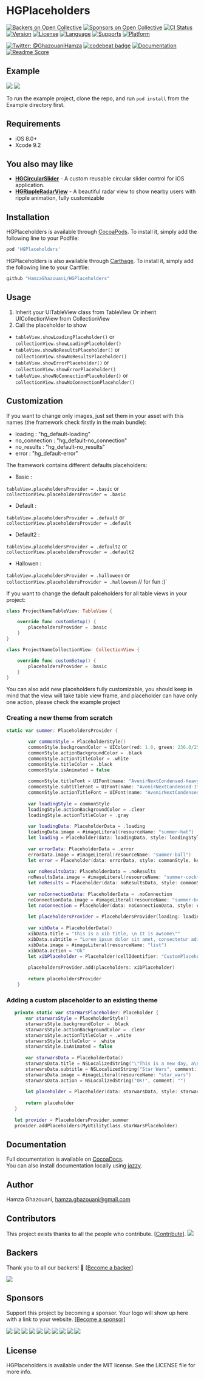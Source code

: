 # HGPlaceholders

[![Backers on Open Collective](https://opencollective.com/hgplaceholders/backers/badge.svg)](#backers) [![Sponsors on Open Collective](https://opencollective.com/hgplaceholders/sponsors/badge.svg)](#sponsors) [![CI Status](http://img.shields.io/travis/HamzaGhazouani/HGPlaceholders.svg?style=flat)](https://travis-ci.org/HamzaGhazouani/HGPlaceholders)
[![Version](https://img.shields.io/cocoapods/v/HGPlaceholders.svg?style=flat)](http://cocoapods.org/pods/HGPlaceholders)
[![License](https://img.shields.io/cocoapods/l/HGPlaceholders.svg?style=flat)](http://cocoapods.org/pods/HGPlaceholders)
[![Language](https://img.shields.io/badge/language-Swift-orange.svg?style=flat)]()
[![Supports](https://img.shields.io/badge/supports-CocoaPods%20%7C%20Carthage-green.svg?style=flat)]()
[![Platform](https://img.shields.io/cocoapods/p/HGPlaceholders.svg?style=flat)](http://cocoapods.org/pods/HGPlaceholders)
<br />

[![Twitter: @GhazouaniHamza](https://img.shields.io/badge/contact-@GhazouaniHamza-blue.svg?style=flat)](https://twitter.com/GhazouaniHamza)
[![codebeat badge](https://codebeat.co/badges/c706606b-c02a-4000-af85-6cebf23c5538)](https://codebeat.co/projects/github-com-hamzaghazouani-hgplaceholders-master)
[![Documentation](https://img.shields.io/cocoapods/metrics/doc-percent/HGPlaceholders.svg)](http://cocoadocs.org/docsets/HGPlaceholders/)
[![Readme Score](http://readme-score-api.herokuapp.com/score.svg?url=https://github.com/hamzaghazouani/hgplaceholders/)](http://clayallsopp.github.io/readme-score?url=https://github.com/hamzaghazouani/hgplaceholders)

## Example

![](/Screenshots/default.gif) ![](/Screenshots/custom.gif)

To run the example project, clone the repo, and run `pod install` from the Example directory first.

## Requirements
- iOS 8.0+
- Xcode 9.2


## You also may like

* **[HGCircularSlider](https://github.com/HamzaGhazouani/HGCircularSlider)** - A custom reusable circular slider control for iOS application.
* **[HGRippleRadarView](https://github.com/HamzaGhazouani/HGRippleRadarView)** - A beautiful radar view to show nearby users with ripple animation, fully customizable

## Installation

HGPlaceholders is available through [CocoaPods](http://cocoapods.org). To install
it, simply add the following line to your Podfile:

```ruby
pod 'HGPlaceholders'
```

HGPlaceholders is also available through [Carthage](https://github.com/Carthage/Carthage). To install
it, simply add the following line to your Cartfile:

``` ruby
github "HamzaGhazouani/HGPlaceholders"
```

## Usage

1. Inherit your UITableView class from TableView Or inherit UICollectionView from CollectionView
2. Call the placeholder to show

* `tableView.showLoadingPlaceholder()` or `collectionView.showLoadingPlaceholder()`
* `tableView.showNoResultsPlaceholder()` or `collectionView.showNoResultsPlaceholder()`
* `tableView.showErrorPlaceholder()` or `collectionView.showErrorPlaceholder()`
* `tableView.showNoConnectionPlaceholder()` or `collectionView.showNoConnectionPlaceholder()`


## Customization 

If you want to change only images, just set them in your asset with this names (the framework check firstly in the main bundle): 

* loading    : "hg_default-loading"
* no_connection    : "hg_default-no_connection"
* no_results    : "hg_default-no_results"
* error    : "hg_default-error"



The framework contains different defaults placeholders:

* Basic    : 

`tableView.placeholdersProvider = .basic` or `collectionView.placeholdersProvider = .basic`

* Default  : 

`tableView.placeholdersProvider = .default` or `collectionView.placeholdersProvider = .default` 

* Default2 : 

`tableView.placeholdersProvider = .default2` or `collectionView.placeholdersProvider = .default2` 


* Hallowen : 

`tableView.placeholdersProvider = .halloween` or `collectionView.placeholdersProvider = .halloween` // for fun :)` 

If you want to change the default palceholders for all table views in your project: 

```swift
class ProjectNameTableView: TableView {

    override func customSetup() {
        placeholdersProvider = .basic
    }
}
```

```swift
class ProjectNameCollectionView: CollectionView {

    override func customSetup() {
        placeholdersProvider = .basic
    }
}
```

You can also add new placeholders fully customizable, you should keep in mind that the view will take table view frame, and placeholder can have only one action, please check the example project

### Creating a new theme from scratch 

```swift
static var summer: PlaceholdersProvider {
        
        var commonStyle = PlaceholderStyle()
        commonStyle.backgroundColor = UIColor(red: 1.0, green: 236.0/255, blue: 209.0/255.0, alpha: 1.0)
        commonStyle.actionBackgroundColor = .black
        commonStyle.actionTitleColor = .white
        commonStyle.titleColor = .black
        commonStyle.isAnimated = false
        
        commonStyle.titleFont = UIFont(name: "AvenirNextCondensed-HeavyItalic", size: 19)!
        commonStyle.subtitleFont = UIFont(name: "AvenirNextCondensed-Italic", size: 19)!
        commonStyle.actionTitleFont = UIFont(name: "AvenirNextCondensed-Heavy", size: 19)!
        
        var loadingStyle = commonStyle
        loadingStyle.actionBackgroundColor = .clear
        loadingStyle.actionTitleColor = .gray
        
        var loadingData: PlaceholderData = .loading
        loadingData.image = #imageLiteral(resourceName: "summer-hat")
        let loading = Placeholder(data: loadingData, style: loadingStyle, key: .loadingKey)
        
        var errorData: PlaceholderData = .error
        errorData.image = #imageLiteral(resourceName: "summer-ball")
        let error = Placeholder(data: errorData, style: commonStyle, key: .errorKey)
        
        var noResultsData: PlaceholderData = .noResults
        noResultsData.image = #imageLiteral(resourceName: "summer-cocktail")
        let noResults = Placeholder(data: noResultsData, style: commonStyle, key: .noResultsKey)
        
        var noConnectionData: PlaceholderData = .noConnection
        noConnectionData.image = #imageLiteral(resourceName: "summer-beach-slippers")
        let noConnection = Placeholder(data: noConnectionData, style: commonStyle, key: .noConnectionKey)
        
        let placeholdersProvider = PlaceholdersProvider(loading: loading, error: error, noResults: noResults, noConnection: noConnection)
        
        var xibData = PlaceholderData()
        xibData.title = "This is a xib title, \n It is awsome\""
        xibData.subtitle = "Lorem ipsum dolor sit amet, consectetur adipiscing elit, sed do eiusmod tempor incididunt ut labore et dolore magna aliqua."
        xibData.image = #imageLiteral(resourceName: "list")
        xibData.action = "Ok"
        let xibPlaceholder = Placeholder(cellIdentifier: "CustomPlaceholderCell", key: PlaceholderKey.custom(key: "XIB"), data: xibData)
        
        placeholdersProvider.add(placeholders: xibPlaceholder)
        
        return placeholdersProvider
    }
 ```
 ### Adding a custom placeholder to an existing theme 
    
 ```swift 
    private static var starWarsPlaceholder: Placeholder {
        var starwarsStyle = PlaceholderStyle()
        starwarsStyle.backgroundColor = .black
        starwarsStyle.actionBackgroundColor = .clear
        starwarsStyle.actionTitleColor = .white
        starwarsStyle.titleColor = .white
        starwarsStyle.isAnimated = false
        
        var starwarsData = PlaceholderData()
        starwarsData.title = NSLocalizedString("\"This is a new day, a\nnew beginning\"", comment: "")
        starwarsData.subtitle = NSLocalizedString("Star Wars", comment: "")
        starwarsData.image = #imageLiteral(resourceName: "star_wars")
        starwarsData.action = NSLocalizedString("OK!", comment: "")
        
        let placeholder = Placeholder(data: starwarsData, style: starwarsStyle, key: PlaceholderKey.custom(key: "starWars"))
        
        return placeholder
    }
    
    let provider = PlaceholdersProvider.summer 
    provider.addPlaceholders(MyUtilityClass.starWarsPlaceholder) 
```


## Documentation
Full documentation is available on [CocoaDocs](http://cocoadocs.org/docsets/HGPlaceholders/).<br/>
You can also install documentation locally using [jazzy](https://github.com/realm/jazzy).


## Author

Hamza Ghazouani, hamza.ghazouani@gmail.com

## Contributors

This project exists thanks to all the people who contribute. [[Contribute](CONTRIBUTING.md)].
<a href="graphs/contributors"><img src="https://opencollective.com/hgplaceholders/contributors.svg?width=890" /></a>


## Backers

Thank you to all our backers! 🙏 [[Become a backer](https://opencollective.com/hgplaceholders#backer)]

<a href="https://opencollective.com/hgplaceholders#backers" target="_blank"><img src="https://opencollective.com/hgplaceholders/backers.svg?width=890"></a>


## Sponsors

Support this project by becoming a sponsor. Your logo will show up here with a link to your website. [[Become a sponsor](https://opencollective.com/hgplaceholders#sponsor)]

<a href="https://opencollective.com/hgplaceholders/sponsor/0/website" target="_blank"><img src="https://opencollective.com/hgplaceholders/sponsor/0/avatar.svg"></a>
<a href="https://opencollective.com/hgplaceholders/sponsor/1/website" target="_blank"><img src="https://opencollective.com/hgplaceholders/sponsor/1/avatar.svg"></a>
<a href="https://opencollective.com/hgplaceholders/sponsor/2/website" target="_blank"><img src="https://opencollective.com/hgplaceholders/sponsor/2/avatar.svg"></a>
<a href="https://opencollective.com/hgplaceholders/sponsor/3/website" target="_blank"><img src="https://opencollective.com/hgplaceholders/sponsor/3/avatar.svg"></a>
<a href="https://opencollective.com/hgplaceholders/sponsor/4/website" target="_blank"><img src="https://opencollective.com/hgplaceholders/sponsor/4/avatar.svg"></a>
<a href="https://opencollective.com/hgplaceholders/sponsor/5/website" target="_blank"><img src="https://opencollective.com/hgplaceholders/sponsor/5/avatar.svg"></a>
<a href="https://opencollective.com/hgplaceholders/sponsor/6/website" target="_blank"><img src="https://opencollective.com/hgplaceholders/sponsor/6/avatar.svg"></a>
<a href="https://opencollective.com/hgplaceholders/sponsor/7/website" target="_blank"><img src="https://opencollective.com/hgplaceholders/sponsor/7/avatar.svg"></a>
<a href="https://opencollective.com/hgplaceholders/sponsor/8/website" target="_blank"><img src="https://opencollective.com/hgplaceholders/sponsor/8/avatar.svg"></a>
<a href="https://opencollective.com/hgplaceholders/sponsor/9/website" target="_blank"><img src="https://opencollective.com/hgplaceholders/sponsor/9/avatar.svg"></a>



## License

HGPlaceholders is available under the MIT license. See the LICENSE file for more info.
